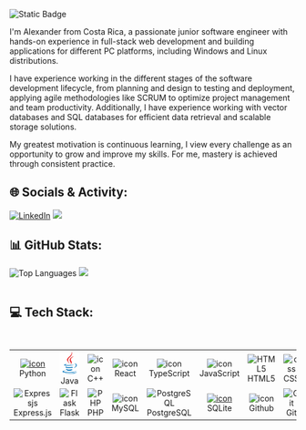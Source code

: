 ![Static Badge](https://img.shields.io/badge/Engineer%3C%3E-orange?style=flat&label=Software&labelColor=%230D1117)


I'm Alexander from Costa Rica, a passionate junior software engineer with hands-on experience in full-stack web development and building applications for different PC platforms, including Windows and Linux distributions.

I have experience working in the different stages of the software development lifecycle, from planning and design to testing and deployment, applying agile methodologies like SCRUM to optimize project management and team productivity. Additionally, I have experience working with vector databases and SQL databases for efficient data retrieval and scalable storage solutions.

My greatest motivation is continuous learning, I view every challenge as an opportunity to grow and improve my skills. For me, mastery is achieved through consistent practice.

## 🌐 Socials & Activity:
[![LinkedIn](https://img.shields.io/badge/LinkedIn-%230077B5.svg?logo=linkedin&logoColor=white)](https://linkedin.com/in/alexander-sanchez-cespedes-b660b721b)
[![](https://visitcount.itsvg.in/api?id=ALEXUSCR-27&icon=5&color=1)](https://visitcount.itsvg.in)

## 📊 GitHub Stats:
<div style="width: 100%;">
  <img src="https://github-readme-stats.vercel.app/api/top-langs/?username=ALEXUSCR-27&theme=transparent&hide_border=true&include_all_commits=true&count_private=true&layout=compact&hide=Lex&langs_count=8" alt="Top Languages" style="width: 37%;">
 <img src="https://github-contributor-stats.vercel.app/api?username=ALEXUSCR-27&limit=4&theme=transparent&hide_border=true&combine_all_yearly_contributions=true&order_by=contributions">
</div>

<br/>

## 💻 Tech Stack:

<table>
<div style="display: flex; align-items: flex-start; align: center">
<table align="center">
 <tr>
  
   <td align="center" width="96">
     <a href="https://www.python.org/">
     <img src="https://techstack-generator.vercel.app/python-icon.svg" alt="icon" width="40" height="40" />
     </a>
     <br>Python
   </td>

   <td align="center" width="96">
     <img src="https://raw.githubusercontent.com/devicons/devicon/master/icons/java/java-original.svg" width="40" height="40" alt="https://www.java.com" />
     <br>Java
   </td>
   
   <td align="center" width="96">
     <img src="https://techstack-generator.vercel.app/cpp-icon.svg" alt="icon" width="40" height="40" />
     <br>C++
   </td>
  
   <td align="center" width="96">
     <img src="https://techstack-generator.vercel.app/react-icon.svg" alt="icon" width="40" height="40" />
     <br>React
   </td>
   
   <td align="center" width="96">
     <img src="https://techstack-generator.vercel.app/ts-icon.svg" alt="icon" width="40" height="40" />
     <br>TypeScript
   </td>
   
   <td align="center" width="96">
     <img src="https://techstack-generator.vercel.app/js-icon.svg" alt="icon" width="40" height="40" />
     <br>JavaScript
   </td>
   
   <td align="center"  width="96">
     <img src="https://skillicons.dev/icons?i=html" width="40" height="40" alt="HTML5" />
     <br>HTML5
   </td>
   
   <td align="center" width="96">
     <img src="https://skillicons.dev/icons?i=css" width="40" height="40" alt="css" />
     <br>CSS
   </td>

   <td align="center" width="96">
     <img src="https://skillicons.dev/icons?i=nodejs" width="50" height="40" alt="Nodejs" />
     <br>Node.js
   </td>
 </tr>

 <tr>

   <td align="center" width="96">
     <img src="https://skillicons.dev/icons?i=expressjs&theme=light" width="50" height="40" alt="Expressjs" />
     <br>Express.js
   </td>

   <td align="center" width="96">
     <img src="https://skillicons.dev/icons?i=flask&theme=light" width="40" height="40" alt="Flask" />
     <br>Flask
   </td>
    
   </td>
     <td align="center" width="96">
     <img src="https://skillicons.dev/icons?i=php" width="40" height="40" alt="PHP" />
     <br>PHP
   </td>
   
    
   <td align="center" width="96">
     <img src="https://techstack-generator.vercel.app/mysql-icon.svg" alt="icon" width="40" height="40" />
     <br>MySQL
   </td>
    
   <td align="center" width="96">
     <img src="https://skillicons.dev/icons?i=postgres" width="40" height="40" alt="PostgreSQL" />
     <br>PostgreSQL
   </td>
   
   <td align="center" width="96">
     <a href="#macropower-tech">
     <img src="https://www.vectorlogo.zone/logos/sqlite/sqlite-icon.svg" alt="icon" width="40" height="40" />
     </a>
     <br>SQLite
   </td>
       

   <td align="center" width="96">
     <img src="https://techstack-generator.vercel.app/github-icon.svg" alt="icon" width="40" height="40" />
     <br>Github
   </td>
   
   <td align="center" width="96"> 
     <img src="https://user-images.githubusercontent.com/25181517/192108372-f71d70ac-7ae6-4c0d-8395-51d8870c2ef0.png" width="40" height="40" alt="Git" />
     <br>Git
   </td>
   
   <td align="center" width="96">
     <img src="https://skillicons.dev/icons?i=vscode" width="40" height="40" alt="VsCode" />
     <br>VsCode
   </td>
 </tr>
</table>
<br><br>
</table>

</br>





<!-- Proudly created with GPRM ( https://gprm.itsvg.in ) -->
